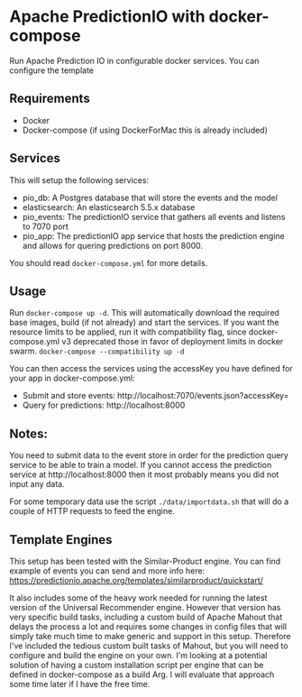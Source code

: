# Apache PredictionIO with docker-compose

Run Apache Prediction IO in configurable docker services.
You can configure the template

## Requirements

- Docker
- Docker-compose (if using DockerForMac this is already included)

## Services

This will setup the following services:

- pio_db: A Postgres database that will store the events and the model
- elasticsearch: An elasticsearch 5.5.x database
- pio_events: The predictionIO service that gathers all events and listens to 7070 port
- pio_app: The predictionIO app service that hosts the prediction engine and allows for quering predictions on port 8000.

You should read `docker-compose.yml` for more details.

## Usage

Run `docker-compose up -d`. This will automatically download the required base images, build (if not already) and start the services.
If you want the resource limits to be applied, run it with compatibility flag, since docker-compose.yml v3 deprecated those in favor of deployment limits in docker swarm. `docker-compose --compatibility up -d`

You can then access the services using the accessKey you have defined for your app in docker-compose.yml:

- Submit and store events: http://localhost:7070/events.json?accessKey=
- Query for predictions: http://localhost:8000

## Notes:

You need to submit data to the event store in order for the prediction query service to be able to train a model. If you cannot access the prediction service at http://localhost:8000 then it most probably means you did not input any data.

For some temporary data use the script `./data/importdata.sh` that will do a couple of HTTP requests to feed the engine.

## Template Engines

This setup has been tested with the Similar-Product engine.
You can find example of events you can send and more info here:
https://predictionio.apache.org/templates/similarproduct/quickstart/


It also includes some of the heavy work needed for running the latest version of the Universal Recommender engine. However that version has very specific build tasks, including a custom build of Apache Mahout that delays the process a lot and requires some changes in config files that will simply take much time to make generic and support in this setup. Therefore I've included the tedious custom built tasks of Mahout, but you will need to configure and build the engine on your own. I'm looking at a potential solution of having a custom installation script per engine that can be defined in docker-compose as a build Arg. I will evaluate that approach some time later if I have the free time.





